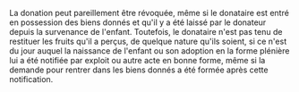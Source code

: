   
 La donation peut pareillement être révoquée, même si le donataire est entré en possession des biens donnés et qu'il y a été laissé par le donateur depuis la survenance de l'enfant. Toutefois, le donataire n'est pas tenu de restituer les fruits qu'il a perçus, de quelque nature qu'ils soient, si ce n'est du jour auquel la naissance de l'enfant ou son adoption en la forme plénière lui a été notifiée par exploit ou autre acte en bonne forme, même si la demande pour rentrer dans les biens donnés a été formée après cette notification.  

  
